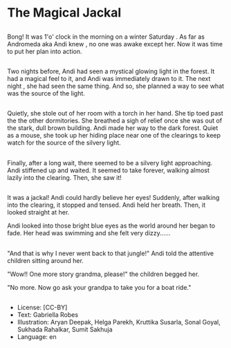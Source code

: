 # The Magical Jackal

##
Bong! It was 1'o' clock in the morning on a winter Saturday . As far as Andromeda aka Andi knew , no one was awake except her. Now it was time to put her plan into action.

##
Two nights before, Andi had seen a mystical glowing light in the forest. It had a magical feel to it, and Andi was immediately drawn to it. The next night , she had seen the same thing. And so, she planned a way to see what was the source of the light.

##
Quietly, she stole out of her room with a torch in her hand. She tip toed past the the other dormitories. She breathed a sigh of relief once she was out of the stark, dull brown building. Andi made her way to the dark forest. Quiet as a mouse, she took up her hiding place near one of the clearings to keep watch for the source of the silvery light.

##
Finally, after a long wait, there seemed to be a silvery light approaching. Andi stiffened up and waited. It seemed to take forever, walking almost lazily into the clearing. Then, she saw it!

##
It was a jackal! Andi could hardly believe her eyes! Suddenly, after walking into the clearing, it stopped and tensed. Andi held her breath. Then, it looked straight at her.

Andi looked into those bright blue eyes as the world around her began to fade. Her head was swimming and she felt very dizzy......

##
"And that is why I never went back to that jungle!" Andi told the attentive children sitting around her.

"Wow!! One more story grandma, please!" the children begged her.

"No more. Now go ask your grandpa to take you for a boat ride."

##
* License: [CC-BY]
* Text: Gabriella Robes
* Illustration: Aryan Deepak, Helga Parekh, Kruttika Susarla, Sonal Goyal, Sukhada Rahalkar, Sumit Sakhuja
* Language: en
